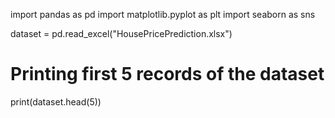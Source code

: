  
import pandas as pd
import matplotlib.pyplot as plt
import seaborn as sns

dataset = pd.read_excel("HousePricePrediction.xlsx")

# Printing first 5 records of the dataset
print(dataset.head(5))

      
